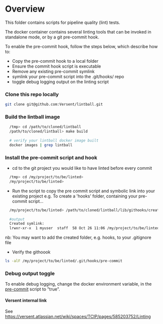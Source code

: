 # Overview

This folder contains scripts for pipeline quality (lint) tests. 

The docker container contains several linting tools that can be invoked in standalone mode, or by a git pre-commit hook.

To enable the pre-commit hook, follow the steps below, which describe how to: 
+ Copy the pre-commit hook to a local folder
+ Ensure the commit hook script is executable
+ Remove any existing pre-commit symlink
+ symlink your pre-commit script into the .git/hooks/ repo
+ toggle debug logging output on the linting script

###  Clone this repo locally
```bash
git clone git@github.com:Versent/lintball.git
```

### Build the lintball image
```bash
  /tmp> cd /path/to/cloned/lintball
  /path/to/cloned/lintball> make build
  
  # verify your lintball docker image built
  docker images | grep lintball
```

### Install the pre-commit script and hook
+ cd to the git project you would like to have linted before every commit
```bash
  /tmp> cd /my/project/to/be/linted>
  /my/project/to/be/linted>
```

+ Run the script to copy the pre commit script and symbolic link into your existing project
e.g. To create a 'hooks' folder, containing your pre-commit script... 
```bash
  /my/project/to/be/linted> /path/to/cloned/lintball/lib/githooks/create-local-pre-commit-hook.sh  hooks
  
  #output
  Created symlink: 
  lrwxr-xr-x  1 myuser  staff  58 Oct 26 11:06 /my/project/to/be/linted/.git/hooks/pre-commit@ -> /my/project/to/be/linted/hooks/pre-commit
```
nb: You may want to add the created folder, e.g. hooks, to your .gitignore file

+ Verify the githoook
```bash
ls -alF /my/project/to/be/linted/.git/hooks/pre-commit
```

### Debug output toggle
To enable debug logging, change the docker environment variable, in the [pre-commit](./pre-commit) script to "true".

#### Versent internal link
See https://versent.atlassian.net/wiki/spaces/TCIP/pages/585203752/Linting



